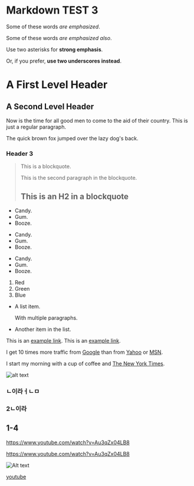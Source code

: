 # Markdown TEST 3

Some of these words *are emphasized*.

Some of these words _are emphasized also_.

Use two asterisks for **strong emphasis**.

Or, if you prefer, __use two underscores instead__.


A First Level Header
====================

A Second Level Header
---------------------

Now is the time for all good men to come to
the aid of their country. This is just a
regular paragraph.

The quick brown fox jumped over the lazy
dog's back.

### Header 3

> This is a blockquote.
> 
> This is the second paragraph in the blockquote.
>
> ## This is an H2 in a blockquote

*   Candy.
*   Gum.
*   Booze.

+   Candy.
+   Gum.
+   Booze.

-   Candy.
-   Gum.
-   Booze.

1.  Red
2.  Green
3.  Blue


*   A list item.

    With multiple paragraphs.

*   Another item in the list.

This is an [example link](http://example.com/).
This is an [example link](http://example.com/ "With a Title").


I get 10 times more traffic from [Google][1] than from
[Yahoo][2] or [MSN][3].

[1]: http://google.com/        "Google"
[2]: http://search.yahoo.com/  "Yahoo Search"
[3]: http://search.msn.com/    "MSN Search"

I start my morning with a cup of coffee and
[The New York Times][NY Times].

[ny times]: http://www.nytimes.com/

![alt text](/path/to/img.jpg "Title")
### ㄴ이라ㅓㄴㅁ
### 2ㄴ이라
## 1-4
https://www.youtube.com/watch?v=Au3qZx04LB8


https://www.youtube.com/watch?v=Au3qZx04LB8

<!-- ![alt text][id] -->

![Alt text](test1.gif)



[youtube](https://www.youtube.com/watch?v=Au3qZx04LB8)